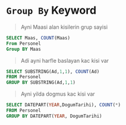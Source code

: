 # `Group By` Keyword

>Ayni Maasi alan kisilerin grup sayisi

```SQL
SELECT Maas, COUNT(Maas)
From Personel
Group BY Maas
```

>Adi ayni harfle baslayan kac kisi var

```SQL
SELECT SUBSTRING(Ad,1,1), COUNT(Ad)
FROM Personel
GROUP BY SUBSTRING(Ad,1,1)
```

>Ayni yilda dogmus kac kisi var

```SQL
SELECT DATEPART(YEAR,DogumTarihi), COUNT(*)
FROM Personel
GROUP BY DATEPART(YEAR, DogumTarihi)
```
